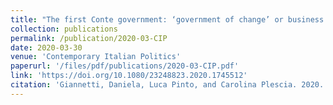 ```yaml
---
title: "The first Conte government: ‘government of change’ or business as usual?"
collection: publications
permalink: /publication/2020-03-CIP
date: 2020-03-30
venue: 'Contemporary Italian Politics'
paperurl: '/files/pdf/publications/2020-03-CIP.pdf'
link: 'https://doi.org/10.1080/23248823.2020.1745512'
citation: 'Giannetti, Daniela, Luca Pinto, and Carolina Plescia. 2020. &quot;The first Conte government: ‘government of change’ or business as usual?.&quot;  <i>Contemporary Italian Politics</i> 12:2, 182-199. doi.org/10.1080/23248823.2020.1745512'
---
```


